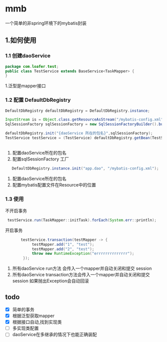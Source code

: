 # mmb
一个简单的非spring环境下的mybatis封装

## 1.如何使用

### 1.1 创建daoService

```java
package com.loafer.test;
public class TestService extends BaseService<TaskMapper> {
}

```
1.泛型是mapper接口
### 1.2 配置 DefaultDbRegistry

```java
DefaultDbRegistry defaultDbRegistry = DefaultDbRegistry.instance;

InputStream is = Object.class.getResourceAsStream("/mybatis-config.xml");
SqlSessionFactory sqlSessionFactory = new SqlSessionFactoryBuilder().build(is);

defaultDbRegistry.init("{daoService 所在的包名}",sqlSessionFactory);
TestService testService = (TestService) defaultDbRegistry.getBean(TestService.class);
 
```
1. 配置daoService所在的包名
2. 配置sqlSessionFactory 工厂
```java
   DefaultDbRegistry.instance.init("app.dao", "/mybatis-config.xml");
```
1. 配置daoService所在的包名
2. 配置mybatis配置文件在Resource中的位置
### 1.3 使用
不开启事务
```java
 testService.run(TaskMapper::initTask).forEach(System.err::println);
```
开启事务 
```java
       testService.transaction(testMapper -> {
            testMapper.add("1", "test");
            testMapper.add("2", "test");
            throw new RuntimeException("errrrrrrrrrrrrr");
        });
```
1. 所有daoService run方法 会传入一个mapper并自动关闭和提交 session 
2. 所有daoService transaction方法会传入一个mapper并自动关闭和提交 session 如果抛出Exception会自动回滚
## todo
- [x] 简单的事务
- [x] 根据泛型获取mapper
- [x] 根据接口自动,找到实现类
- [ ] 多实现类配置
- [ ]  daoService在多继承的情况下也能正确装配
